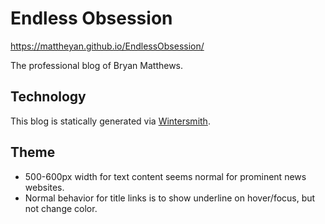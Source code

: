 Endless Obsession
=================

https://mattheyan.github.io/EndlessObsession/

The professional blog of Bryan Matthews.

Technology
----------

This blog is statically generated via [Wintersmith](http://wintersmith.io/).

Theme
-----

* 500-600px width for text content seems normal for prominent news websites.
* Normal behavior for title links is to show underline on hover/focus, but not change color.
